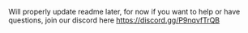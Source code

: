 Will properly update readme later, for now if you want to help or have questions, join our discord here https://discord.gg/P9nqvfTrQB
